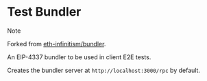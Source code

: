 # Test Bundler

> [!NOTE]
> Forked from [eth-infinitism/bundler](https://github.com/eth-infinitism/bundler).

An EIP-4337 bundler to be used in client E2E tests.

Creates the bundler server at `http://localhost:3000/rpc` by default.
